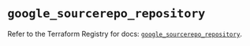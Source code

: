 # `google_sourcerepo_repository`

Refer to the Terraform Registry for docs: [`google_sourcerepo_repository`](https://registry.terraform.io/providers/hashicorp/google-beta/5.30.0/docs/resources/google_sourcerepo_repository).
